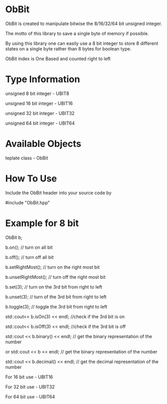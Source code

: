 ObBit
=====

ObBit is created to manipulate bitwise the 8/16/32/64 bit unsigned integer.

The motto of this library to save a single byte of memory if possible.

By using this library one can easily use a 8 bit integer to store 8 different states on a single byte rather than 8 bytes for boolean type.

ObBit index is One Based and counted right to left


Type Information
=================
unsigned 8 bit integer - UBIT8

unsigned 16 bit integer - UBIT16

unsigned 32 bit integer - UBIT32

unsigned 64 bit integer - UBIT64


Available Objects
=================

teplate class - ObBit



How To Use
================
Include the ObBit header into your source code by 

\#include "ObBit.hpp"


Example for 8 bit
==================

ObBit<UBIT8> b;

b.on();  // turn on all bit

b.off();  // turn off all bit

b.setRightMost();  // turn on the right most bit

b.unsetRightMost();  // turn off the right most bit

b.set(3);  // turn on the 3rd bit from right to left

b.unset(3);  // turn of the 3rd bit from right to left

b.toggle(3);  // toggle the 3rd bit from right to left

std::cout<< b.isOn(3) << endl;  //check if the 3rd bit is on

std::cout<< b.isOff(3) << endl;  //check if the 3rd bit is off

std::cout << b.binary() << endl;  // get the binary representation of the number

or std::cout << b << endl; // get the binary representation of the number

std::cout << b.decimal() << endl;  // get the decimal representation of the number


For 16 bit use - UBIT16

For 32 bit use - UBIT32

For 64 bit use - UBIT64
